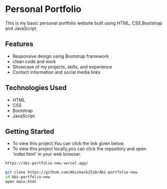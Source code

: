 # Personal Portfolio

This is my basic personal portfolio website built using HTML, CSS,Bootstrap and JavaScript.

## Features

- Responsive design using Bootstrap framework
- clean code and work
- Showcase of my projects, skills, and experience
- Contact information and social media links

## Technologies Used

- HTML
- CSS
- Bootstrap
- JavaScript

## Getting Started

- To view this project,You can click the link given below.
- To view this project locally,you can click the repository and open 'index.html' in your web browser.

```bash
https://abi-portfolio-new.vercel.app/

git clone https://github.com/Abisheck2510/Abi-portfolio-new
cd Abi-portfolio-new
open main.html     